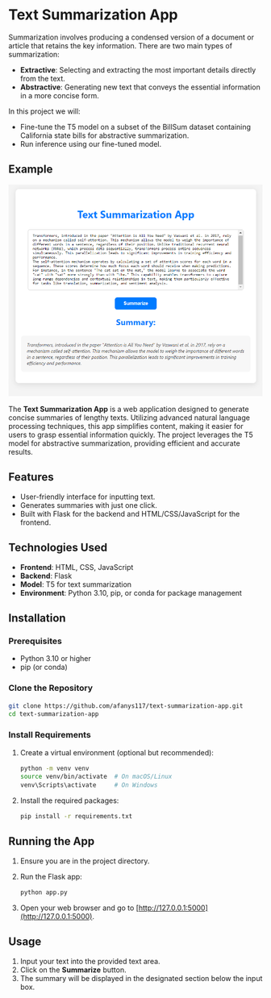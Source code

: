 # Text Summarization App

Summarization involves producing a condensed version of a document or article that retains the key information. There are two main types of summarization:

- **Extractive**: Selecting and extracting the most important details directly from the text.
- **Abstractive**: Generating new text that conveys the essential information in a more concise form.

In this project we will:

- Fine-tune the T5 model on a subset of the BillSum dataset containing California state bills for abstractive summarization.
- Run inference using our fine-tuned model.

## Example

![Example Image](images/example1.png)

The **Text Summarization App** is a web application designed to generate concise summaries of lengthy texts. Utilizing advanced natural language processing techniques, this app simplifies content, making it easier for users to grasp essential information quickly. The project leverages the T5 model for abstractive summarization, providing efficient and accurate results.

## Features

- User-friendly interface for inputting text.
- Generates summaries with just one click.
- Built with Flask for the backend and HTML/CSS/JavaScript for the frontend.

## Technologies Used

- **Frontend**: HTML, CSS, JavaScript
- **Backend**: Flask
- **Model**: T5 for text summarization
- **Environment**: Python 3.10, pip, or conda for package management

## Installation

### Prerequisites

- Python 3.10 or higher
- pip (or conda)

### Clone the Repository

```bash
git clone https://github.com/afanys117/text-summarization-app.git
cd text-summarization-app
```

### Install Requirements

1. Create a virtual environment (optional but recommended):

   ```bash
   python -m venv venv
   source venv/bin/activate  # On macOS/Linux
   venv\Scripts\activate     # On Windows
   ```

2. Install the required packages:

   ```bash
   pip install -r requirements.txt
   ```

## Running the App

1. Ensure you are in the project directory.
2. Run the Flask app:

   ```bash
   python app.py
   ```

3. Open your web browser and go to [http://127.0.0.1:5000](http://127.0.0.1:5000).

## Usage

1. Input your text into the provided text area.
2. Click on the **Summarize** button.
3. The summary will be displayed in the designated section below the input box.
